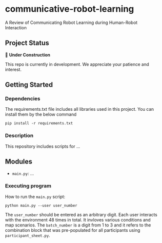 # communicative-robot-learning
A Review of Communicating Robot Learning during Human-Robot Interaction

## Project Status

🚧 **Under Construction**

This repo is currently in development. We appreciate your patience and interest.


## Getting Started

### Dependencies

The requirements.txt file includes all libraries used in this project. You can install them by the below command

```
pip install -r requirements.txt
```

### Description

This repository includes scripts for ...

## Modules

* `main.py`: ...


### Executing program

How to run the `main.py` script:

```
python main.py --user user_number
```
The `user_number` should be entered as an arbitrary digit. Each user interacts with the environment 48 times in total. It invloves various conditions and map scenarios. The `batch_number` is a digit from 1 to 3 and it refers to the combination block that was pre-populated for all participants using `participant_sheet.py`.

